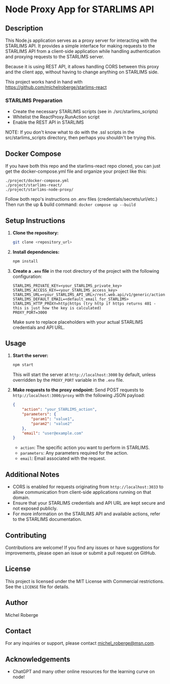 # Node Proxy App for STARLIMS API

## Description
This Node.js application serves as a proxy server for interacting with the STARLIMS API. It provides a simple interface for making requests to the STARLIMS API from a client-side application while handling authentication and proxying requests to the STARLIMS server.

Because it is using REST API, it allows handling CORS between this proxy and the client app, without having to change anything on STARLIMS side.

This project works hand in hand with https://github.com/michelroberge/starlims-react

### STARLIMS Preparation
- Create the necessary STARLIMS scripts (see in ./src/starlims_scripts)
- Whitelist the ReactProxy.RunAction script
- Enable the REST API in STARLIMS

NOTE: If you don't know what to do with the .ssl scripts in the src/starlims_scripts directory, then perhaps you shouldn't be trying this.

## Docker Compose
If you have both this repo and the starlims-react repo cloned, you can just get the docker-compose.yml file and organize your project like this:
```
./project/docker-compose.yml
./project/starlims-react/
./project/starlims-node-proxy/
```
Follow both repo's instructions on .env files (credentials/secrets/url/etc.)
Then run the up & build command:
`docker compose up --build`

## Setup Instructions
1. **Clone the repository:**
   ```sh
   git clone <repository_url>
   ```
2. **Install dependencies:**
   ```sh
   npm install
   ```
3. **Create a `.env` file** in the root directory of the project with the following configuration:
   ```env
   STARLIMS_PRIVATE_KEY=<your_STARLIMS_private_key>
   STARLIMS_ACCESS_KEY=<your_STARLIMS_access_key>
   STARLIMS_URL=<your_STARLIMS_API_URL>/rest.web.api/v1/generic/action
   STARLIMS_DEFAULT_EMAIL=<default_email_for_STARLIMS>
   STARLIMS_HTTP_PROXY=http|https (try http if https returns 401 - this is just how the key is calculated)
   PROXY_PORT=3000
   ```
   Make sure to replace placeholders with your actual STARLIMS credentials and API URL.

## Usage
1. **Start the server:**
   ```sh
   npm start
   ```
   This will start the server at `http://localhost:3000` by default, unless overridden by the `PROXY_PORT` variable in the `.env` file.

2. **Make requests to the proxy endpoint:**
   Send POST requests to `http://localhost:3000/proxy` with the following JSON payload:
   ```json
   {
       "action": "your_STARLIMS_action",
       "parameters": {
           "param1": "value1",
           "param2": "value2"
       },
       "email": "user@example.com"
   }
   ```
   - `action`: The specific action you want to perform in STARLIMS.
   - `parameters`: Any parameters required for the action.
   - `email`: Email associated with the request.

## Additional Notes
- CORS is enabled for requests originating from `http://localhost:3033` to allow communication from client-side applications running on that domain.
- Ensure that your STARLIMS credentials and API URL are kept secure and not exposed publicly.
- For more information on the STARLIMS API and available actions, refer to the STARLIMS documentation.

## Contributing
Contributions are welcome! If you find any issues or have suggestions for improvements, please open an issue or submit a pull request on GitHub.

## License
This project is licensed under the MIT License with Commercial restrictions. See the `LICENSE` file for details.

## Author
Michel Roberge

## Contact
For any inquiries or support, please contact michel_roberge@msn.com.

## Acknowledgements
- ChatGPT and many other online resources for the learning curve on node!
